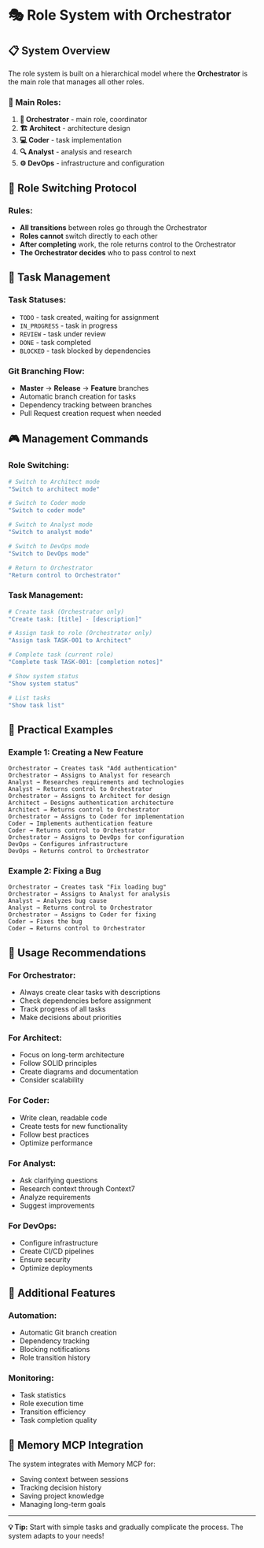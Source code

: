 # 🎭 Role System with Orchestrator

## 📋 System Overview

The role system is built on a hierarchical model where the **Orchestrator** is the main role that manages all other roles.

### 🎯 Main Roles:

1. **🎼 Orchestrator** - main role, coordinator
2. **🏗️ Architect** - architecture design
3. **💻 Coder** - task implementation
4. **🔍 Analyst** - analysis and research
5. **⚙️ DevOps** - infrastructure and configuration

## 🔄 Role Switching Protocol

### Rules:
- **All transitions** between roles go through the Orchestrator
- **Roles cannot** switch directly to each other
- **After completing** work, the role returns control to the Orchestrator
- **The Orchestrator decides** who to pass control to next

## 📝 Task Management

### Task Statuses:
- `TODO` - task created, waiting for assignment
- `IN_PROGRESS` - task in progress
- `REVIEW` - task under review
- `DONE` - task completed
- `BLOCKED` - task blocked by dependencies

### Git Branching Flow:
- **Master** → **Release** → **Feature** branches
- Automatic branch creation for tasks
- Dependency tracking between branches
- Pull Request creation request when needed

## 🎮 Management Commands

### Role Switching:
```bash
# Switch to Architect mode
"Switch to architect mode"

# Switch to Coder mode
"Switch to coder mode"

# Switch to Analyst mode
"Switch to analyst mode"

# Switch to DevOps mode
"Switch to DevOps mode"

# Return to Orchestrator
"Return control to Orchestrator"
```

### Task Management:
```bash
# Create task (Orchestrator only)
"Create task: [title] - [description]"

# Assign task to role (Orchestrator only)
"Assign task TASK-001 to Architect"

# Complete task (current role)
"Complete task TASK-001: [completion notes]"

# Show system status
"Show system status"

# List tasks
"Show task list"
```

## 🔧 Practical Examples

### Example 1: Creating a New Feature
```
Orchestrator → Creates task "Add authentication"
Orchestrator → Assigns to Analyst for research
Analyst → Researches requirements and technologies
Analyst → Returns control to Orchestrator
Orchestrator → Assigns to Architect for design
Architect → Designs authentication architecture
Architect → Returns control to Orchestrator
Orchestrator → Assigns to Coder for implementation
Coder → Implements authentication feature
Coder → Returns control to Orchestrator
Orchestrator → Assigns to DevOps for configuration
DevOps → Configures infrastructure
DevOps → Returns control to Orchestrator
```

### Example 2: Fixing a Bug
```
Orchestrator → Creates task "Fix loading bug"
Orchestrator → Assigns to Analyst for analysis
Analyst → Analyzes bug cause
Analyst → Returns control to Orchestrator
Orchestrator → Assigns to Coder for fixing
Coder → Fixes the bug
Coder → Returns control to Orchestrator
```

## 🎯 Usage Recommendations

### For Orchestrator:
- Always create clear tasks with descriptions
- Check dependencies before assignment
- Track progress of all tasks
- Make decisions about priorities

### For Architect:
- Focus on long-term architecture
- Follow SOLID principles
- Create diagrams and documentation
- Consider scalability

### For Coder:
- Write clean, readable code
- Create tests for new functionality
- Follow best practices
- Optimize performance

### For Analyst:
- Ask clarifying questions
- Research context through Context7
- Analyze requirements
- Suggest improvements

### For DevOps:
- Configure infrastructure
- Create CI/CD pipelines
- Ensure security
- Optimize deployments

## 🚀 Additional Features

### Automation:
- Automatic Git branch creation
- Dependency tracking
- Blocking notifications
- Role transition history

### Monitoring:
- Task statistics
- Role execution time
- Transition efficiency
- Task completion quality

## 🔄 Memory MCP Integration

The system integrates with Memory MCP for:
- Saving context between sessions
- Tracking decision history
- Saving project knowledge
- Managing long-term goals

---

**💡 Tip:** Start with simple tasks and gradually complicate the process. The system adapts to your needs! 